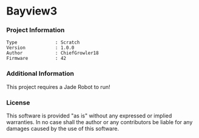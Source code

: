 Bayview3
================



### Project Information
```
Type              : Scratch
Version           : 1.0.0
Author            : ChiefGrowler18
Firmware          : 42
```

### Additional Information
This project requires a Jade Robot to run!

### License
This software is provided "as is" without any expressed or implied warranties.  In no case shall the author or any contributors be liable for any damages caused by the use of this software.

